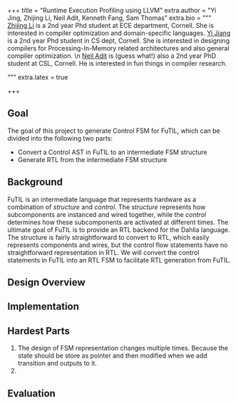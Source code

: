 +++
title = "Runtime Execution Profiling using LLVM"
extra.author = "Yi Jing, Zhijing Li, Neil Adit, Kenneth Fang, Sam Thomas"
extra.bio = """
[Zhijing Li](https://tissue3.github.io/) is a 2nd year Phd student at ECE department, Cornell. She is interested in compiler optimization and domain-specific languages. 
[Yi Jiang](http://www.cs.cornell.edu/~yijiang/) is a 2nd year Phd student in CS dept, Cornell. She is interested in designing compilers for Processing-In-Memory related architectures and also general compiler optimization. \n
[Neil Adit](http://www.neiladit.com) is (guess what!) also a 2nd year PhD student at CSL, Cornell. He is interested in fun things in compiler research.

"""
extra.latex = true

+++



## Goal


The goal of this project to generate Control FSM for FuTIL, which can be divided into the following two parts:

- Convert a Control AST in FuTIL to an intermediate FSM structure
- Generate RTL from the intermediate FSM structure

## Background

FuTIL is an intermediate language that represents hardware as a combination of *structure* and *control*. The *structure* represents how subcomponents are instanced and wired together, while the *control* determines how these subcomponents are activated at different times. The ultimate goal of FuTIL is to provide an RTL backend for the Dahlia language. The structure is fairly straightforward to convert to RTL, which easily represents components and wires, but the control flow statements have no straightforward representation in RTL. We will convert the control statements in FuTIL into an RTL FSM to facilitate RTL generation from FuTIL.



## Design Overview





## Implementation






## Hardest Parts

1. The design of FSM representation changes multiple times. Because the state should be store as pointer and then modified when we add transition and outputs to it. 
2. 

## Evaluation 


